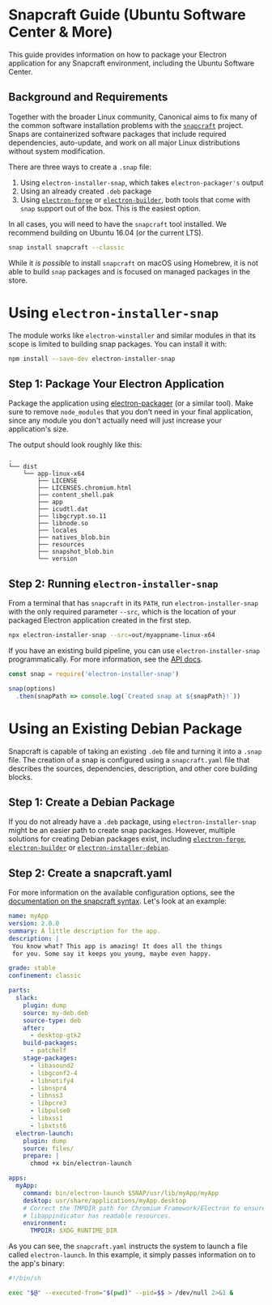 # Snapcraft Guide (Ubuntu Software Center & More)

This guide provides information on how to package your Electron application
for any Snapcraft environment, including the Ubuntu Software Center.

## Background and Requirements

Together with the broader Linux community, Canonical aims to fix many of the
common software installation problems with the [`snapcraft`](snapcraft.io)
project. Snaps are containerized software packages that include required
dependencies, auto-update, and work on all major Linux distributions without
system modification.

There are three ways to create a `.snap` file:

1) Using `electron-installer-snap`, which takes `electron-packager's` output
2) Using an already created `.deb` package
3) Using [`electron-forge`](electron-forge) or
   [`electron-builder`](electron-builder), both tools that come with `snap`
   support out of the box. This is the easiest option.

In all cases, you will need to have the `snapcraft` tool installed. We
recommend building on Ubuntu 16.04 (or the current LTS).

```sh
snap install snapcraft --classic
```

While it _is possible_ to install `snapcraft` on macOS using Homebrew, it
is not able to build `snap` packages and is focused on managed packages
in the store.

# Using `electron-installer-snap`

The module works like `electron-winstaller` and similar modules in that its
scope is limited to building snap packages. You can install it with:

```sh
npm install --save-dev electron-installer-snap
```

## Step 1: Package Your Electron Application

Package the application using [electron-packager](electron-packager) (or a
similar tool). Make sure to remove `node_modules` that you don't need in your
final application, since any module you don't actually need will just increase
your application's size.

The output should look roughly like this:

```text
.
└── dist
    └── app-linux-x64
        ├── LICENSE
        ├── LICENSES.chromium.html
        ├── content_shell.pak
        ├── app
        ├── icudtl.dat
        ├── libgcrypt.so.11
        ├── libnode.so
        ├── locales
        ├── natives_blob.bin
        ├── resources
        ├── snapshot_blob.bin
        └── version
```

## Step 2: Running `electron-installer-snap`

From a terminal that has `snapcraft` in its `PATH`, run `electron-installer-snap`
with the only required parameter `--src`, which is the location of your packaged
Electron application created in the first step.

```sh
npx electron-installer-snap --src=out/myappname-linux-x64
```

If you have an existing build pipeline, you can use `electron-installer-snap`
programmatically. For more information, see the [API docs](snapcraft-syntax).

```js
const snap = require('electron-installer-snap')

snap(options)
  .then(snapPath => console.log(`Created snap at ${snapPath}!`))
```

# Using an Existing Debian Package

Snapcraft is capable of taking an existing `.deb` file and turning it into
a `.snap` file. The creation of a snap is configured using a `snapcraft.yaml`
file that describes the sources, dependencies, description, and other core
building blocks.

## Step 1: Create a Debian Package

If you do not already have a `.deb` package, using `electron-installer-snap`
might be an easier path to create snap packages. However, multiple solutions
for creating Debian packages exist, including [`electron-forge`](electron-forge),
[`electron-builder`](electron-builder) or
[`electron-installer-debian`](electron-installer-debian).

## Step 2: Create a snapcraft.yaml

For more information on the available configuration options, see the
[documentation on the snapcraft syntax](https://docs.snapcraft.io/build-snaps/syntax).
Let's look at an example:

```yaml
name: myApp
version: 2.0.0
summary: A little description for the app.
description: |
 You know what? This app is amazing! It does all the things
 for you. Some say it keeps you young, maybe even happy.

grade: stable
confinement: classic

parts:
  slack:
    plugin: dump
    source: my-deb.deb
    source-type: deb
    after:
      - desktop-gtk2
    build-packages:
      - patchelf
    stage-packages:
      - libasound2
      - libgconf2-4
      - libnotify4
      - libnspr4
      - libnss3
      - libpcre3
      - libpulse0
      - libxss1
      - libxtst6
  electron-launch:
    plugin: dump
    source: files/
    prepare: |
      chmod +x bin/electron-launch

apps:
  myApp:
    command: bin/electron-launch $SNAP/usr/lib/myApp/myApp
    desktop: usr/share/applications/myApp.desktop
    # Correct the TMPDIR path for Chromium Framework/Electron to ensure
    # libappindicator has readable resources.
    environment:
      TMPDIR: $XDG_RUNTIME_DIR
```

As you can see, the `snapcraft.yaml` instructs the system to launch a file
called `electron-launch`. In this example, it simply passes information on
to the app's binary:

```sh
#!/bin/sh

exec "$@" --executed-from="$(pwd)" --pid=$$ > /dev/null 2>&1 &
```

[snapcraft.io]: https://snapcraft.io/
[snapcraft-store]: https://snapcraft.io/store/
[snapcraft-syntax]: https://docs.snapcraft.io/build-snaps/syntax
[electron-packager]: https://github.com/electron-userland/electron-packager
[electron-forge]: https://github.com/electron-userland/electron-forge
[electron-builder]: https://github.com/electron-userland/electron-builder
[electron-installer-debian]: https://github.com/unindented/electron-installer-debian
